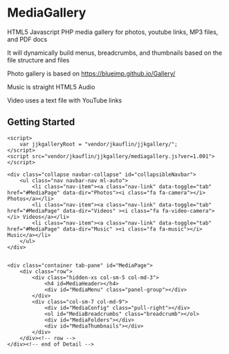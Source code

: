 # MediaGallery
HTML5 Javascript PHP media gallery for photos, youtube links, MP3 files, and PDF docs

It will dynamically build menus, breadcrumbs, and thumbnails based on the file structure and files

Photo gallery is based on https://blueimp.github.io/Gallery/

Music is straight HTML5 Audio

Video uses a text file with YouTube links

## Getting Started

    <script>
        var jjkgalleryRoot = "vendor/jkauflin/jjkgallery/";
    </script>
    <script src="vendor/jkauflin/jjkgallery/mediagallery.js?ver=1.001"></script>

    <div class="collapse navbar-collapse" id="collapsibleNavbar">
        <ul class="nav navbar-nav ml-auto">
            <li class="nav-item"><a class="nav-link" data-toggle="tab" href="#MediaPage" data-dir="Photos"><i class="fa fa-camera"></i> Photos</a></li>
            <li class="nav-item"><a class="nav-link" data-toggle="tab" href="#MediaPage" data-dir="Videos" ><i class="fa fa-video-camera"></i> Videos</a></li>
            <li class="nav-item"><a class="nav-link" data-toggle="tab" href="#MediaPage" data-dir="Music" ><i class="fa fa-music"></i> Music</a></li>
        </ul>
    </div>


	<div class="container tab-pane" id="MediaPage">
        <div class="row">
			<div class="hidden-xs col-sm-5 col-md-3">
				<h4 id=MediaHeader></h4>
				<div id="MediaMenu" class="panel-group"></div>
			</div>
			<div class="col-sm-7 col-md-9">
                <div id="MediaConfig" class="pull-right"></div>
				<ol id="MediaBreadcrumbs" class="breadcrumb"></ol>
				<div id="MediaFolders"></div>
                <div id="MediaThumbnails"></div>
            </div>
		</div><!-- row -->	                
	</div><!-- end of Detail -->

